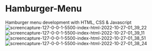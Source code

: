 # Hamburger-Menu
Hamburger menu development with HTML, CSS &amp; Javascript
![screencapture-127-0-0-1-5500-index-html-2022-10-27-01_39_22](https://user-images.githubusercontent.com/115590740/198193348-895d78a0-b049-4654-86f1-68109806b317.png)
![screencapture-127-0-0-1-5500-index-html-2022-10-27-01_39_11](https://user-images.githubusercontent.com/115590740/198193351-795cc3c1-cc82-4569-8f98-b0048a380165.png)
![screencapture-127-0-0-1-5500-index-html-2022-10-27-01_38_51](https://user-images.githubusercontent.com/115590740/198193395-a2eac7a2-6ce6-4a17-a454-cdc6a08dd114.png)
![screencapture-127-0-0-1-5500-index-html-2022-10-27-01_38_24](https://user-images.githubusercontent.com/115590740/198193398-746f8e81-57d5-4afd-a552-99b1df3a7fb4.png)
